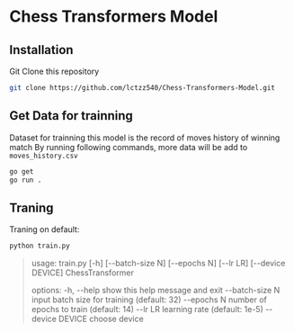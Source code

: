# Chess Transformers Model

## Installation

Git Clone this repository

```bash
git clone https://github.com/lctzz540/Chess-Transformers-Model.git
```

## Get Data for trainning

Dataset for trainning this model is the record of moves history of winning match
By running following commands, more data will be add to `moves_history.csv`

```bash
go get
go run .

```

## Traning

Traning on default:

```bash
python train.py

```

> usage: train.py [-h] [--batch-size N] [--epochs N] [--lr LR] [--device DEVICE]
> ChessTransformer
>
> options:
> -h, --help show this help message and exit
> --batch-size N input batch size for training (default: 32)
> --epochs N number of epochs to train (default: 14)
> --lr LR learning rate (default: 1e-5)
> --device DEVICE choose device
